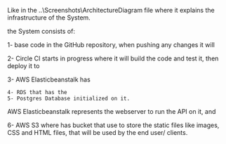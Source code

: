 Like in the ..\Screenshots\ArchitectureDiagram file 
where it explains the infrastructure of the System.

the System consists of: 

1- base code in the GitHub repository, when pushing any changes it will

2- Circle CI starts in progress where it will build the code and test it, then deploy it to 

  3- AWS Elasticbeanstalk has 

    4- RDS that has the 
    5- Postgres Database initialized on it. 
AWS Elasticbeanstalk represents the webserver to run the API on it, and 

6- AWS S3 where has bucket that use to store the static files like images, CSS and HTML files, that will be used by the end user/ clients.  
